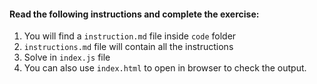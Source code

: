 #### Read the following instructions and complete the exercise:

1. You will find a `instruction.md` file inside `code` folder
2. `instructions.md` file will contain all the instructions
3. Solve in `index.js` file
4. You can also use `index.html` to open in browser to check the output.
